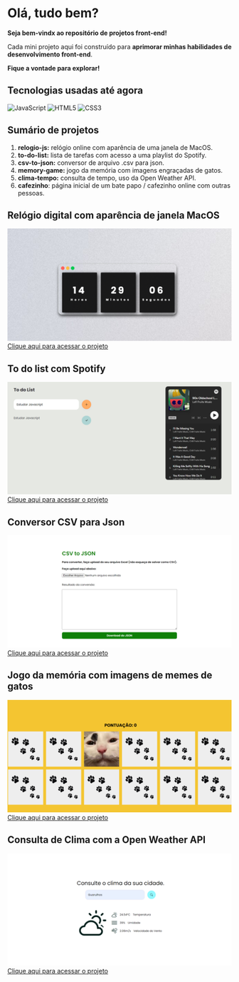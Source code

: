 # Olá, tudo bem?

**Seja bem-vindx ao repositório de projetos front-end!**

Cada mini projeto aqui foi construído para **aprimorar minhas habilidades de desenvolvimento front-end**.
 
 **Fique a vontade para explorar!**

## Tecnologias usadas até agora
 ![JavaScript](https://img.shields.io/badge/javascript-%23323330.svg?style=for-the-badge&logo=javascript&logoColor=%23F7DF1E) ![HTML5](https://img.shields.io/badge/html5-%23E34F26.svg?style=for-the-badge&logo=html5&logoColor=white) ![CSS3](https://img.shields.io/badge/css3-%231572B6.svg?style=for-the-badge&logo=css3&logoColor=white)


## Sumário de projetos
1. **relogio-js:**  relógio online com aparência de uma janela de MacOS.
2. **to-do-list:** lista de tarefas com acesso a uma playlist do Spotify.
3. **csv-to-json:** conversor de arquivo .csv para json.
4. **memory-game:** jogo da memória com imagens engraçadas de gatos.
5. **clima-tempo:** consulta de tempo, uso da Open Weather API.
6. **cafezinho**: página inicial de um bate papo / cafezinho online com outras pessoas.


## Relógio digital com aparência de janela MacOS
<img src="assets/relogio-js.svg" alt="" /> 
<a href="https://sarahsoaressilva.github.io/frontend-repositorio/relogio-js/relogio.html" target="_blank"> Clique aqui para acessar o projeto </a>

## To do list com Spotify
<img src="assets/to-do-list.svg" alt="" /> 
<a href="https://sarahsoaressilva.github.io/frontend-repositorio/to-do-list/todolist.html" target="_blank"> Clique aqui para acessar o projeto </a>

## Conversor CSV para Json
<img src="assets/csv-to-json.svg" alt="" /> 
<a href="https://sarahsoaressilva.github.io/frontend-repositorio/csv-to-json/index.html" target="_blank"> Clique aqui para acessar o projeto </a>

## Jogo da memória com imagens de memes de gatos
<img src="assets/memory-game.svg" alt="" /> 
<a href="https://sarahsoaressilva.github.io/frontend-repositorio/memory-game/memory.html" target="_blank"> Clique aqui para acessar o projeto </a>

## Consulta de Clima com a Open Weather API
<img src="assets/clima-tempo.svg" alt="" /> 
<a href="https://sarahsoaressilva.github.io/frontend-repositorio/clima-tempo/clima.html" target="_blank"> Clique aqui para acessar o projeto </a>

